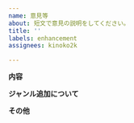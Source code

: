 ```yaml
---
name: 意見等
about: 短文で意見の説明をしてください。
title: ''
labels: enhancement
assignees: kinoko2k

---
```


**内容**
<!-- できるだけわかりやすく書いてください -->

**ジャンル追加について**
<!-- ※グループやサービス以外で追加したいジャンルがあれば書いてください。 -->

**その他**
<!-- 伝えたいことがあれば記述してください。 -->
